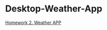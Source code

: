 # Desktop-Weather-App

[Homework 2. Weather APP](https://in-info-web4.informatics.iupui.edu/~zjrobert/HW2/)
